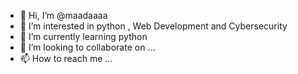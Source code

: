 - 👋 Hi, I’m @maadaaaa
- 👀 I’m interested in python , Web Development and Cybersecurity
- 🌱 I’m currently learning python
- 💞️ I’m looking to collaborate on ...
- 📫 How to reach me ...

<!---
maadaaaa/maadaaaa is a ✨ special ✨ repository because its `README.md` (this file) appears on your GitHub profile.
You can click the Preview link to take a look at your changes.
--->
